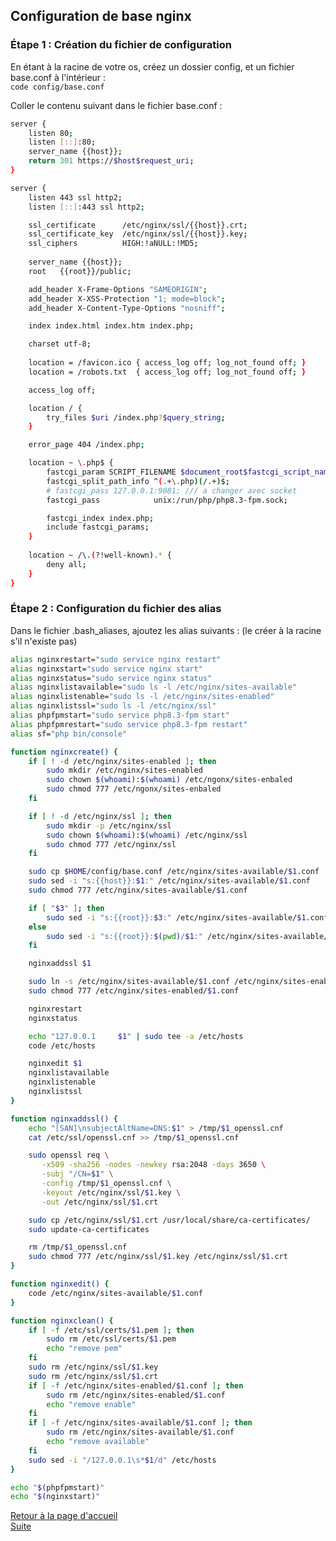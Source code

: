## Configuration de base nginx

### Étape 1 : Création du fichier de configuration
En étant à la racine de votre os, créez un dossier config, et un fichier base.conf à l'intérieur : <br>
```code config/base.conf``` <br>

Coller le contenu suivant dans le fichier base.conf : <br>
```bash
server {
    listen 80;
    listen [::]:80;
    server_name {{host}};
    return 301 https://$host$request_uri;
}

server {
    listen 443 ssl http2;
    listen [::]:443 ssl http2;

    ssl_certificate      /etc/nginx/ssl/{{host}}.crt;
    ssl_certificate_key  /etc/nginx/ssl/{{host}}.key;
    ssl_ciphers          HIGH:!aNULL:!MD5;
    
    server_name {{host}};
    root   {{root}}/public;

    add_header X-Frame-Options "SAMEORIGIN";
    add_header X-XSS-Protection "1; mode=block";
    add_header X-Content-Type-Options "nosniff";

    index index.html index.htm index.php;

    charset utf-8;
    
    location = /favicon.ico { access_log off; log_not_found off; }
    location = /robots.txt  { access_log off; log_not_found off; }

    access_log off;

    location / {
        try_files $uri /index.php?$query_string;
    }

    error_page 404 /index.php;

    location ~ \.php$ {
        fastcgi_param SCRIPT_FILENAME $document_root$fastcgi_script_name;
        fastcgi_split_path_info ^(.+\.php)(/.+)$;
        # fastcgi_pass 127.0.0.1:9081; /// a changer avec socket
        fastcgi_pass            unix:/run/php/php8.3-fpm.sock;

        fastcgi_index index.php;
        include fastcgi_params;
    }
    
    location ~ /\.(?!well-known).* {
        deny all;
    }
}
```

### Étape 2 : Configuration du fichier des alias
Dans le fichier .bash_aliases, ajoutez les alias suivants : (le créer à la racine s'il n'existe pas) <br>
```bash
alias nginxrestart="sudo service nginx restart"
alias nginxstart="sudo service nginx start"
alias nginxstatus="sudo service nginx status"
alias nginxlistavailable="sudo ls -l /etc/nginx/sites-available"
alias nginxlistenable="sudo ls -l /etc/nginx/sites-enabled"
alias nginxlistssl="sudo ls -l /etc/nginx/ssl"
alias phpfpmstart="sudo service php8.3-fpm start"
alias phpfpmrestart="sudo service php8.3-fpm restart"
alias sf="php bin/console"

function nginxcreate() {
    if [ ! -d /etc/nginx/sites-enabled ]; then
        sudo mkdir /etc/nginx/sites-enabled
        sudo chown $(whoami):$(whoami) /etc/ngonx/sites-enbaled
        sudo chmod 777 /etc/ngonx/sites-enbaled
    fi

    if [ ! -d /etc/nginx/ssl ]; then
        sudo mkdir -p /etc/nginx/ssl
        sudo chown $(whoami):$(whoami) /etc/nginx/ssl
        sudo chmod 777 /etc/nginx/ssl
    fi

    sudo cp $HOME/config/base.conf /etc/nginx/sites-available/$1.conf
    sudo sed -i "s:{{host}}:$1:" /etc/nginx/sites-available/$1.conf
    sudo chmod 777 /etc/nginx/sites-available/$1.conf

    if [ "$3" ]; then
        sudo sed -i "s:{{root}}:$3:" /etc/nginx/sites-available/$1.conf
    else
        sudo sed -i "s:{{root}}:$(pwd)/$1:" /etc/nginx/sites-available/$1.conf
    fi

    nginxaddssl $1

    sudo ln -s /etc/nginx/sites-available/$1.conf /etc/nginx/sites-enabled/$1.conf
    sudo chmod 777 /etc/nginx/sites-enabled/$1.conf

    nginxrestart
    nginxstatus

    echo "127.0.0.1     $1" | sudo tee -a /etc/hosts
    code /etc/hosts

    nginxedit $1
    nginxlistavailable
    nginxlistenable
    nginxlistssl
}

function nginxaddssl() {
    echo "[SAN]\nsubjectAltName=DNS:$1" > /tmp/$1_openssl.cnf
    cat /etc/ssl/openssl.cnf >> /tmp/$1_openssl.cnf

    sudo openssl req \
       -x509 -sha256 -nodes -newkey rsa:2048 -days 3650 \
       -subj "/CN=$1" \
       -config /tmp/$1_openssl.cnf \
       -keyout /etc/nginx/ssl/$1.key \
       -out /etc/nginx/ssl/$1.crt

    sudo cp /etc/nginx/ssl/$1.crt /usr/local/share/ca-certificates/
    sudo update-ca-certificates

    rm /tmp/$1_openssl.cnf
    sudo chmod 777 /etc/nginx/ssl/$1.key /etc/nginx/ssl/$1.crt
}

function nginxedit() {
    code /etc/nginx/sites-available/$1.conf
}

function nginxclean() {
    if [ -f /etc/ssl/certs/$1.pem ]; then
        sudo rm /etc/ssl/certs/$1.pem
        echo "remove pem"
    fi
    sudo rm /etc/nginx/ssl/$1.key
    sudo rm /etc/nginx/ssl/$1.crt
    if [ -f /etc/nginx/sites-enabled/$1.conf ]; then
        sudo rm /etc/nginx/sites-enabled/$1.conf
        echo "remove enable"
    fi
    if [ -f /etc/nginx/sites-available/$1.conf ]; then
        sudo rm /etc/nginx/sites-available/$1.conf
        echo "remove available"
    fi
    sudo sed -i "/127.0.0.1\s*$1/d" /etc/hosts
}

echo "$(phpfpmstart)"
echo "$(nginxstart)"
```

[Retour à la page d'accueil](../README.md)<br>
[Suite](docker.md)